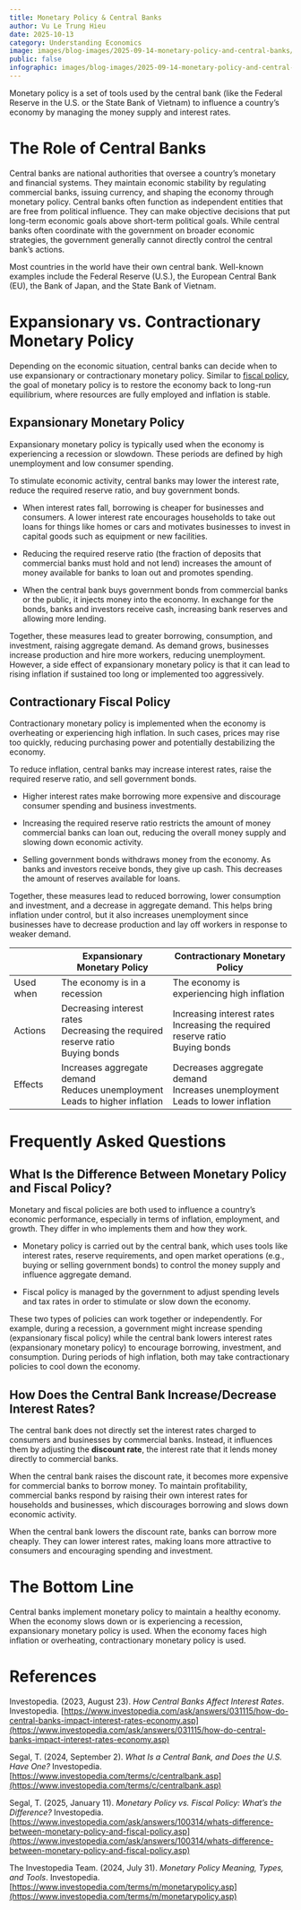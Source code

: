 ```yaml
---
title: Monetary Policy & Central Banks
author: Vu Le Trung Hieu
date: 2025-10-13
category: Understanding Economics
image: images/blog-images/2025-09-14-monetary-policy-and-central-banks/post-image.png
public: false
infographic: images/blog-images/2025-09-14-monetary-policy-and-central-banks/infographic.png
---
```


Monetary policy is a set of tools used by the central bank (like the Federal Reserve in the U.S. or the State Bank of Vietnam) to influence a country’s economy by managing the money supply and interest rates. 

# The Role of Central Banks

Central banks are national authorities that oversee a country’s monetary and financial systems. They maintain economic stability by regulating commercial banks, issuing currency, and shaping the economy through monetary policy. Central banks often function as independent entities that are free from political influence. They can make objective decisions that put long-term economic goals above short-term political goals. While central banks often coordinate with the government on broader economic strategies, the government generally cannot directly control the central bank’s actions.

Most countries in the world have their own central bank. Well-known examples include the Federal Reserve (U.S.), the European Central Bank (EU), the Bank of Japan, and the State Bank of Vietnam.

# Expansionary vs. Contractionary Monetary Policy

Depending on the economic situation, central banks can decide when to use expansionary or contractionary monetary policy. Similar to [fiscal policy](/post.html?file=2025-10-04-fiscal-policy-how-governments-spend-and-tax.md), the goal of monetary policy is to restore the economy back to long-run equilibrium, where resources are fully employed and inflation is stable.

## Expansionary Monetary Policy

Expansionary monetary policy is typically used when the economy is experiencing a recession or slowdown. These periods are defined by high unemployment and low consumer spending.

To stimulate economic activity, central banks may lower the interest rate, reduce the required reserve ratio, and buy government bonds.

* When interest rates fall, borrowing is cheaper for businesses and consumers. A lower interest rate encourages households to take out loans for things like homes or cars and motivates businesses to invest in capital goods such as equipment or new facilities.

* Reducing the required reserve ratio (the fraction of deposits that commercial banks must hold and not lend) increases the amount of money available for banks to loan out and promotes spending.

* When the central bank buys government bonds from commercial banks or the public, it injects money into the economy. In exchange for the bonds, banks and investors receive cash, increasing bank reserves and allowing more lending.

Together, these measures lead to greater borrowing, consumption, and investment, raising aggregate demand. As demand grows, businesses increase production and hire more workers, reducing unemployment. However, a side effect of expansionary monetary policy is that it can lead to rising inflation if sustained too long or implemented too aggressively.

## Contractionary Fiscal Policy

Contractionary monetary policy is implemented when the economy is overheating or experiencing high inflation. In such cases, prices may rise too quickly, reducing purchasing power and potentially destabilizing the economy.

To reduce inflation, central banks may increase interest rates, raise the required reserve ratio, and sell government bonds.

* Higher interest rates make borrowing more expensive and discourage consumer spending and business investments.

* Increasing the required reserve ratio restricts the amount of money commercial banks can loan out, reducing the overall money supply and slowing down economic activity.

* Selling government bonds withdraws money from the economy. As banks and investors receive bonds, they give up cash. This decreases the amount of reserves available for loans.

Together, these measures lead to reduced borrowing, lower consumption and investment, and a decrease in aggregate demand. This helps bring inflation under control, but it also increases unemployment since businesses have to decrease production and lay off workers in response to weaker demand.

|  | Expansionary Monetary Policy | Contractionary Monetary Policy |
| ----- | ----- | ----- |
| Used when | The economy is in a recession | The economy is experiencing high inflation |
| Actions | Decreasing interest rates<br>Decreasing the required reserve ratio<br>Buying bonds | Increasing interest rates<br> Increasing the required reserve ratio<br>Buying bonds |
| Effects | Increases aggregate demand<br>Reduces unemployment<br>Leads to higher inflation | Decreases aggregate demand<br>Increases unemployment<br>Leads to lower inflation |

# Frequently Asked Questions

## What Is the Difference Between Monetary Policy and Fiscal Policy?

Monetary and fiscal policies are both used to influence a country’s economic performance, especially in terms of inflation, employment, and growth. They differ in who implements them and how they work.

* Monetary policy is carried out by the central bank, which uses tools like interest rates, reserve requirements, and open market operations (e.g., buying or selling government bonds) to control the money supply and influence aggregate demand.

* Fiscal policy is managed by the government to adjust spending levels and tax rates in order to stimulate or slow down the economy.

These two types of policies can work together or independently. For example, during a recession, a government might increase spending (expansionary fiscal policy) while the central bank lowers interest rates (expansionary monetary policy) to encourage borrowing, investment, and consumption. During periods of high inflation, both may take contractionary policies to cool down the economy.

## How Does the Central Bank Increase/Decrease Interest Rates?

The central bank does not directly set the interest rates charged to consumers and businesses by commercial banks. Instead, it influences them by adjusting the **discount rate**, the interest rate that it lends money directly to commercial banks.

When the central bank raises the discount rate, it becomes more expensive for commercial banks to borrow money. To maintain profitability, commercial banks respond by raising their own interest rates for households and businesses, which discourages borrowing and slows down economic activity.

When the central bank lowers the discount rate, banks can borrow more cheaply. They can lower interest rates, making loans more attractive to consumers and encouraging spending and investment.

# The Bottom Line

Central banks implement monetary policy to maintain a healthy economy. When the economy slows down or is experiencing a recession, expansionary monetary policy is used. When the economy faces high inflation or overheating, contractionary monetary policy is used.

# References

Investopedia. (2023, August 23). *How Central Banks Affect Interest Rates*. Investopedia. [https://www.investopedia.com/ask/answers/031115/how-do-central-banks-impact-interest-rates-economy.asp](https://www.investopedia.com/ask/answers/031115/how-do-central-banks-impact-interest-rates-economy.asp)  

Segal, T. (2024, September 2). *What Is a Central Bank, and Does the U.S. Have One?* Investopedia. [https://www.investopedia.com/terms/c/centralbank.asp](https://www.investopedia.com/terms/c/centralbank.asp)  

Segal, T. (2025, January 11). *Monetary Policy vs. Fiscal Policy: What’s the Difference?* Investopedia. [https://www.investopedia.com/ask/answers/100314/whats-difference-between-monetary-policy-and-fiscal-policy.asp](https://www.investopedia.com/ask/answers/100314/whats-difference-between-monetary-policy-and-fiscal-policy.asp)  

The Investopedia Team. (2024, July 31). *Monetary Policy Meaning, Types, and Tools*. Investopedia. [https://www.investopedia.com/terms/m/monetarypolicy.asp](https://www.investopedia.com/terms/m/monetarypolicy.asp)
